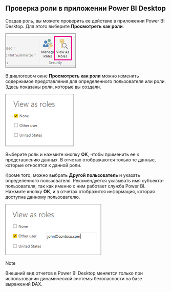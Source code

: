 ## <a name="validating-the-role-within-power-bi-desktop"></a>Проверка роли в приложении Power BI Desktop
Создав роль, вы можете проверить ее действие в приложении Power BI Desktop. Для этого выберите **Просмотреть как роли**.

![](./media/rls-desktop-view-as-roles/powerbi-desktop-rls-view-as-roles.png)

В диалоговом окне **Просмотреть как роли** можно изменить содержимое представления для определенного пользователя или роли. Здесь показаны роли, которые вы создали.

![](./media/rls-desktop-view-as-roles/powerbi-desktop-rls-view-as-roles-dialog.png)

Выберите роль и нажмите кнопку **ОК**, чтобы применить ее к представлению данных. В отчетах отображаются только те данные, которые относятся к данной роли.

Кроме того, можно выбрать **Другой пользователь** и указать определенного пользователя. Рекомендуется указывать имя субъекта-пользователя, так как именно с ним работает служба Power BI. Нажмите кнопку **ОК**, и в отчетах отобразится информация, которая доступна данному пользователю. 

![](./media/rls-desktop-view-as-roles/powerbi-desktop-rls-other-user.png)

> [!NOTE]
> Внешний вид отчетов в Power BI Desktop меняется только при использовании динамической системы безопасности на базе выражений DAX.
> 
> 

